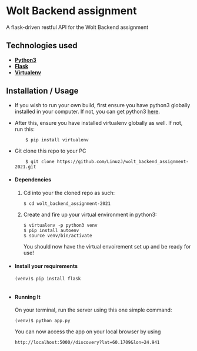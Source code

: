 # Wolt Backend assignment

A flask-driven restful API for the Wolt Backend assignment

## Technologies used

- **[Python3](https://www.python.org/downloads/)**
- **[Flask](flask.pocoo.org/)**
- **[Virtualenv](https://virtualenv.pypa.io/en/stable/)**

## Installation / Usage

- If you wish to run your own build, first ensure you have python3 globally installed in your computer. If not, you can get python3 [here](https://www.python.org).
- After this, ensure you have installed virtualenv globally as well. If not, run this:
  ```
      $ pip install virtualenv
  ```
- Git clone this repo to your PC

  ```
      $ git clone https://github.com/LinuzJ/wolt_backend_assignment-2021.git
  ```

- #### Dependencies

  1. Cd into your the cloned repo as such:

     ```
     $ cd wolt_backend_assignment-2021
     ```

  2. Create and fire up your virtual environment in python3:

     ```
     $ virtualenv -p python3 venv
     $ pip install autoenv
     $ source venv/bin/activate
     ```

     You should now have the virtual envoirement set up and be ready for use!

- #### Install your requirements

  ```
  (venv)$ pip install flask
  ```

  ```

  ```

- #### Running It
  On your terminal, run the server using this one simple command:
  ```
  (venv)$ python app.py
  ```
  You can now access the app on your local browser by using
  ```
  http://localhost:5000//discovery?lat=60.1709&lon=24.941
  ```
